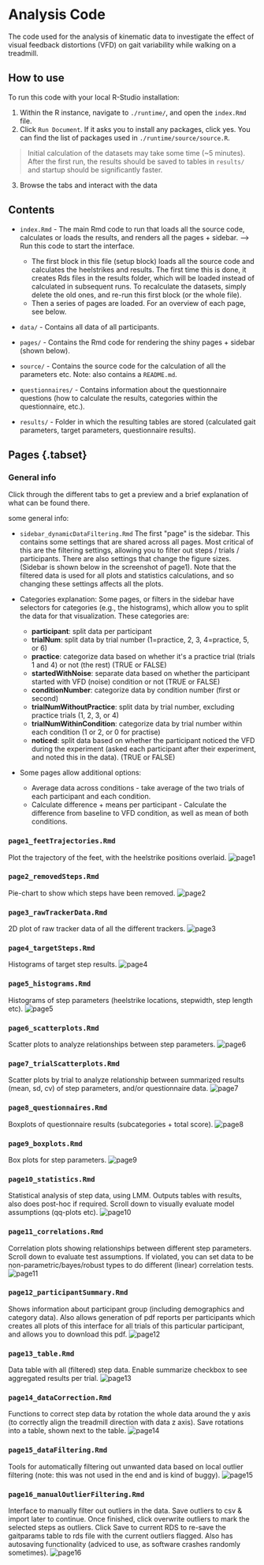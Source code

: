 # Analysis Code
The code used for the analysis of kinematic data to investigate the effect of visual feedback distortions (VFD) on gait variability while walking on a treadmill.

## How to use
To run this code with your local R-Studio installation:
1. Within the R instance, navigate to `./runtime/`, and open the `index.Rmd` file.
2. Click `Run Document`. If it asks you to install any packages, click yes. You can find the list of packages used in `./runtime/source/source.R`.
> Initial calculation of the datasets may take some time (~5 minutes). After the first run, the results should be saved to tables in `results/` and startup should be significantly faster.
3. Browse the tabs and interact with the data

## Contents
- `index.Rmd` - The main Rmd code to run that loads all the source code, calculates or loads the results, and renders all the pages + sidebar. --> Run this code to start the interface.
    - The first block in this file (setup block) loads all the source code and calculates the heelstrikes and results. The first time this is done, it creates Rds files in the results folder, which will be loaded instead of calculated in subsequent runs. To recalculate the datasets, simply delete the old ones, and re-run this first block (or the whole file).
    - Then a series of pages are loaded. For an overview of each page, see below.

- `data/` - Contains all data of all participants.
- `pages/` - Contains the Rmd code for rendering the shiny pages + sidebar (shown below).
- `source/` - Contains the source code for the calculation of all the parameters etc. Note: also contains a `README.md`.
- `questionnaires/` - Contains information about the questionnaire questions (how to calculate the results, categories within the questionnaire, etc.).
- `results/` - Folder in which the resulting tables are stored (calculated gait parameters, target parameters, questionnaire results).

## Pages {.tabset}

### General info
Click through the different tabs to get a preview and a brief explanation of what can be found there.

some general info:

- `sidebar_dynamicDataFiltering.Rmd`
The first "page" is the sidebar. This contains some settings that are shared across all pages. Most critical of this are the filtering settings, allowing you to filter out steps / trials / participants. There are also settings that change the figure sizes. (Sidebar is shown below in the screenshot of page1). Note that the filtered data is used for all plots and statistics calculations, and so changing these settings affects all the plots.

- Categories explanation:
    Some pages, or filters in the sidebar have selectors for categories (e.g., the histograms), which allow you to split the data for that visualization. These categories are:
    - **participant**: split data per participant
    - **trialNum**: split data by trial number (1=practice, 2, 3, 4=practice, 5, or 6)
    - **practice**: categorize data based on whether it's a practice trial (trials 1 and 4) or not (the rest) (TRUE or FALSE)
    - **startedWithNoise**: separate data based on whether the participant started with VFD (noise) condition or not (TRUE or FALSE)
    - **conditionNumber**: categorize data by condition number (first or second)
    - **trialNumWithoutPractice**: split data by trial number, excluding practice trials (1, 2, 3, or 4)
    - **trialNumWithinCondition**: categorize data by trial number within each condition (1 or 2, or 0 for practise)
    - **noticed**: split data based on whether the participant noticed the VFD during the experiment (asked each participant after their experiment, and noted this in the data). (TRUE or FALSE)
- Some pages allow additional options:
    - Average data across conditions - take average of the two trials of each participant and each condition.
    - Calculate difference + means per participant - Calculate the difference from baseline to VFD condition, as well as mean of both conditions.


### `page1_feetTrajectories.Rmd`

Plot the trajectory of the feet, with the heelstrike positions overlaid.
![page1](./readme_figures/main.png)

### `page2_removedSteps.Rmd`

Pie-chart to show which steps have been removed.
![page2](./readme_figures/p2.png)

### `page3_rawTrackerData.Rmd`

2D plot of raw tracker data of all the different trackers.
![page3](./readme_figures/p3.png)

### `page4_targetSteps.Rmd`

Histograms of target step results.
![page4](./readme_figures/p4.png)

### `page5_histograms.Rmd`

Histograms of step parameters (heelstrike locations, stepwidth, step length etc).
![page5](./readme_figures/p5.png)

### `page6_scatterplots.Rmd`

Scatter plots to analyze relationships between step parameters.
![page6](./readme_figures/p6.png)

### `page7_trialScatterplots.Rmd`

Scatter plots by trial to analyze relationship between summarized results (mean, sd, cv) of step parameters, and/or questionnaire data.
![page7](./readme_figures/p7.png)

### `page8_questionnaires.Rmd`

Boxplots of questionnaire results (subcategories + total score).
![page8](./readme_figures/p8.png)

### `page9_boxplots.Rmd`

Box plots for step parameters.
![page9](./readme_figures/p9.png)

### `page10_statistics.Rmd`

Statistical analysis of step data, using LMM. Outputs tables with results, also does post-hoc if required. Scroll down to visually evaluate model assumptions (qq-plots etc).
![page10](./readme_figures/p10.png)

### `page11_correlations.Rmd`

Correlation plots showing relationships between different step parameters. Scroll down to evaluate test assumptions. If violated, you can set data to be non-parametric/bayes/robust types to do different (linear) correlation tests.
![page11](./readme_figures/p11.png)

### `page12_participantSummary.Rmd`

Shows information about participant group (including demographics and category data). Also allows generation of pdf reports per participants which creates all plots of this interface for all trials of this particular participant, and allows you to download this pdf.
![page12](./readme_figures/p12.png)

### `page13_table.Rmd`

Data table with all (filtered) step data. Enable summarize checkbox to see aggregated results per trial.
![page13](./readme_figures/p13.png)

### `page14_dataCorrection.Rmd`

Functions to correct step data by rotation the whole data around the y axis (to correctly align the treadmill direction with data z axis). Save rotations into a table, shown next to the table.
![page14](./readme_figures/p14.png)

### `page15_dataFiltering.Rmd`

Tools for automatically filtering out unwanted data based on local outlier filtering (note: this was not used in the end and is kind of buggy).
![page15](./readme_figures/p15.png)

### `page16_manualOutlierFiltering.Rmd`

Interface to manually filter out outliers in the data. Save outliers to csv & import later to continue. Once finished, click overwrite outliers to mark the selected steps as outliers. Click Save to current RDS to re-save the gaitparams table to rds file with the current outliers flagged. Also has autosaving functionality (adviced to use, as software crashes randomly sometimes).
![page16](./readme_figures/p16.png)

</div>

</details>